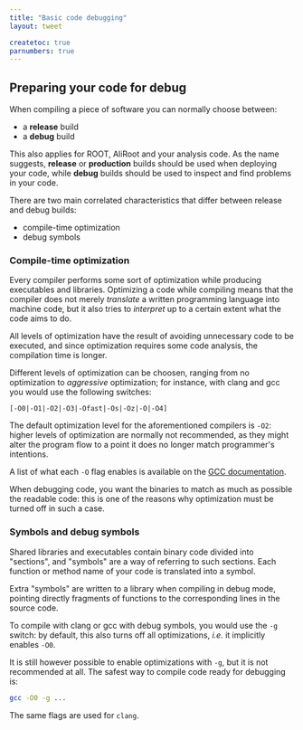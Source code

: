 ```yaml
---
title: "Basic code debugging"
layout: tweet

createtoc: true
parnumbers: true
---
```



Preparing your code for debug
-----------------------------

When compiling a piece of software you can normally choose between:

* a **release** build
* a **debug** build

This also applies for ROOT, AliRoot and your analysis code. As the
name suggests, **release** or **production** builds should be used
when deploying your code, while **debug** builds should be used to
inspect and find problems in your code.

There are two main correlated characteristics that differ between
release and debug builds:

* compile-time optimization
* debug symbols


### Compile-time optimization

Every compiler performs some sort of optimization while producing
executables and libraries. Optimizing a code while compiling means
that the compiler does not merely *translate* a written programming
language into machine code, but it also tries to *interpret* up to a
certain extent what the code aims to do.

All levels of optimization have the result of avoiding unnecessary
code to be executed, and since optimization requires some code
analysis, the compilation time is longer.

Different levels of optimization can be choosen, ranging from no
optimization to *aggressive* optimization; for instance, with clang
and gcc you would use the following switches:

```
[-O0|-O1|-O2|-O3|-Ofast|-Os|-Oz|-O|-O4]
```

The default optimization level for the aforementioned compilers is
`-O2`: higher levels of optimization are normally not recommended, as
they might alter the program flow to a point it does no longer match
programmer's intentions.

A list of what each `-O` flag enables is available on the
[GCC documentation](https://gcc.gnu.org/onlinedocs/gcc/Optimize-Options.html#Optimize-Options).

When debugging code, you want the binaries to match as much as
possible the readable code: this is one of the reasons why
optimization must be turned off in such a case.


### Symbols and debug symbols

Shared libraries and executables contain binary code divided into
"sections", and "symbols" are a way of referring to such sections.
Each function or method name of your code is translated into a
symbol.

Extra "symbols" are written to a library when compiling in debug mode,
pointing directly fragments of functions to the corresponding lines in
the source code.

To compile with clang or gcc with debug symbols, you would use the
`-g` switch: by default, this also turns off all optimizations, *i.e.*
it implicitly enables `-O0`.

It is still however possible to enable optimizations with `-g`, but it
is not recommended at all. The safest way to compile code ready for
debugging is:

```bash
gcc -O0 -g ...
```

The same flags are used for `clang`.



<!--
Refined version
---------------

* Prepare your code for debug
 * What are the "debug symbols"?
 * How to compile ROOT with debug symbols
 * How to compile AliRoot with debug symbols
 * How to compile your analysis with debug symbols
 * How to check if the code has debug symbols

* Where does my code crash?
 * "printf/cout" technique: how to do it smartly
  * The AliRoot way
  * The generic way
 * Understand a backtrace and generate one manually
  * The ROOT way
  * gdb
   * set a breakpoint
   * print value of variable or expression
   * print the backtrace

* Valgrind
 * Obtain Valgrind: Linux and OS X
 * Memory tool and callgrind
 * Why Valgrind is so slow? (Hint: it is a "deterministic" tool.)
 * Run an analysis under Valgrind
  * Analyze Valgrind output
  * Take appropriate actions
 * When to use Valgrind (Hint: it is the "last resort".)

* IgProf: the Ignominious Profiler
 * Obtain IgProf: Linux (not available under OS X)
 * Memory profiler and performance profiler
 * Why IgProf is so fast? (Hint: it is a "statistic" tool.)
 * Run an analysis under IgProf
  * Analyze IgProf output
  * Amend your code appropriately

* ROOT's TObjectTable
 * What is it (Hint: counts every TObject instance)
 * Turn it on and off, check if it is on
 * Retrieve results (do it periodically to quickly check for leaks)

* Problems loading libraries
 * Find libraries needed by other libraries or executables (Linux and
   OS X: ldd, otool)
 * List symbols in a library or executable (Linux and OS X: nm)
  * Meaning of some flags
 * Loading of library fails because a symbol is missing: how to find
   which library to load first
-->

<!--
What to do
----------

* Debugging techniques:
 * gdb/lldb
 * printf with 100, 200, 300 (like BASIC line numbers)
  * an efficient way of doing printf with the defines
   * AliDebug does exactly that: use it
   * Use AliDebugF for formatting messages (instead of
     AliDebug(Form()))
* How to compile AliRoot and ROOT with the "debug" options
 * ROOT: ./configure --build debug
  * Note: you must recompile everything, and not just run ./configure
  * Since on your computer you will not run any production code, it
    is recommended you do that
  * Note: the important thing is that your analysis task is compiled
    with the debug options
 * When to do that
 * When not to do that
 * Example: assertions and what changes
* What if my code is slow?
 * What is IgProf?
 * How to compile IgProf on Ubuntu
 * IgProf: find where the program spends most of the time
  * Code "too" efficient!
 * Also useful for optimizations: optimize only "relevant" parts
* What if my code eats lots of memory?
 * IgProf
 * Valgrind
* Read and understand a backtrace
* What if a symbol is missing?
 * Note: with libraries, order matters
 * Mangling and demangling symbols: why, and c++filt
 * Find what libraries are needed by an executable or another library
 * Find where a missing symbol is
* Before insanely plunging into a debug
 * Understand a backtrace
 * Check indentation (gotofail problem)
* Have I compiled everything properly?
 * Check if I have compiled with or without debug symbols
 * Use the precompiled AliRoot from cvmfs
  * The same you find on the Grid
  * Note: you don't have debug symbols there(?check?)
  * General way of checking if a library or executable has been
    compiled with the debug symbols
* Two notes:
 * Code is either optimized, or compiled with debug symbols. They are
   mutually exclusive
 * A limited backtrace may be obtained even if you do not have debug
   symbols
 * IgProf does not need debug symbols and it is used for testing on
   the real architecture
-->
